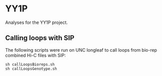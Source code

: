 # YY1P

Analyses for the YY1P project.

## Calling loops with SIP

The following scripts were run on UNC longleaf to call loops
from bio-rep combined Hi-C files with SIP:

```{bash}
sh callLoopsBioreps.sh
sh callLoopsGenotype.sh
```